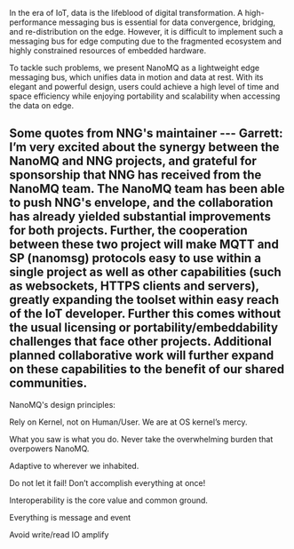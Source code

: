 In the era of IoT, data is the lifeblood of digital transformation. A high-performance messaging bus is essential for data convergence, bridging, and re-distribution on the edge. However, it is difficult to implement such a messaging bus for edge computing due to the fragmented ecosystem and highly constrained resources of embedded hardware.

To tackle such problems,  we present NanoMQ as a lightweight edge messaging bus, which unifies data in motion and data at rest. With its elegant and powerful design, users could achieve a high level of time and space efficiency while enjoying portability and scalability when accessing the data on edge.

Some quotes from NNG's maintainer --- Garrett:
I’m very excited about the synergy between the NanoMQ and NNG projects, and grateful for sponsorship that NNG has received from the NanoMQ team. The NanoMQ team has been able to push NNG's envelope, and the collaboration has already yielded substantial improvements for both projects. Further, the cooperation between these two project will make MQTT and SP (nanomsg) protocols easy to use within a single project as well as other capabilities (such as websockets, HTTPS clients and servers), greatly expanding the toolset within easy reach of the IoT developer. Further this comes without the usual licensing or portability/embeddability challenges that face other projects. Additional planned collaborative work will further expand on these capabilities to the benefit of our shared communities.
-----------------------------------

NanoMQ's design principles:

Rely on Kernel, not on Human/User. We are at OS kernel’s mercy.

What you saw is what you do. Never take the overwhelming burden that overpowers NanoMQ.

Adaptive to wherever we inhabited.

Do not let it fail! Don’t accomplish everything at once!

Interoperability is the core value and common ground.

Everything is message and event

Avoid write/read IO amplify